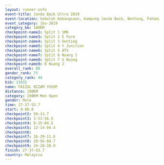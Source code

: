 ```yaml
---
layout: runner-info 
event-title: Janda Baik Ultra 2019
event-location: Sekolah Kebangsaan, Kampung Janda Baik, Bentong, Pahang, Malaysia
event_category: jbu-2019 
category_km: 100KM 
checkpoint-name2: Split 1 SMK 
checkpoint-name3: Split 2 E Farm 
checkpoint-name4: Split 3 Genting 
checkpoint-name5: Split 4 Y Junction 
checkpoint-name6: Split 5 ATV 
checkpoint-name7: Split 6 Nuang 1 
checkpoint-name8: Split 7 G Nuang 
checkpoint-name9: 8 Nuang 2 
overall_rank: 88
gender_rank: 75
category_rank: 44
bib: 11031
name: FAIZUL NIZAM YUSOF
distance: 100KM
category: 100KM Men Open
gender: Male
time: 27-37-53.7
start: 0-00.0
checkpoint2: 50-13.7
checkpoint3: 3-53-56.5
checkpoint4: 8-15-04.5
checkpoint5: 12-14-04.4
checkpoint6: 
checkpoint7: 16-39-11.6
checkpoint8: 20-56-04.7
checkpoint9: 24-28-20.9
finish: 27-37-53.7
country: Malaysia
---
```

